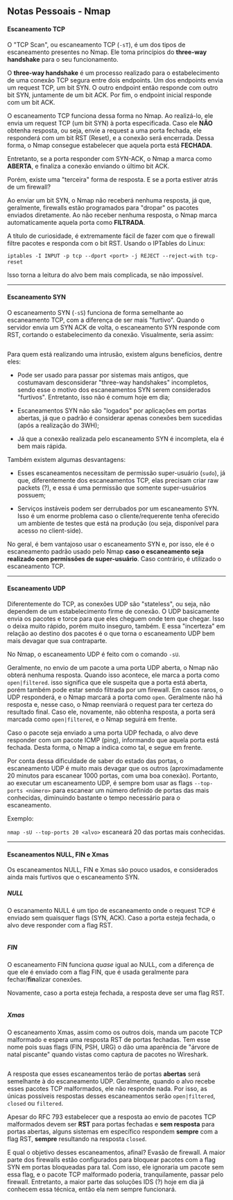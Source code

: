 ## Notas Pessoais - Nmap

#### Escaneamento TCP

O "TCP Scan", ou escaneamento TCP (`-sT`), é um dos tipos de escaneamento presentes no Nmap. Ele toma princípios do **three-way handshake** para o seu funcionamento. 

O **three-way handshake** é um processo realizado para o estabelecimento de uma conexão TCP segura entre dois endpoints. Um dos endpoints envia um request TCP, um bit SYN. O outro endpoint então responde com outro bit SYN, juntamente de um bit ACK. Por fim, o endpoint inicial responde com um bit ACK.

O escaneamento TCP funciona dessa forma no Nmap. Ao realizá-lo, ele envia um request TCP (um bit SYN) à porta especificada. Caso ele **NÃO** obtenha resposta, ou seja, envie a request a uma porta fechada, ele responderá com um bit RST (Reset), e a conexão será encerrada. Dessa forma, o Nmap consegue estabelecer que aquela porta está **FECHADA**. 

Entretanto, se a porta responder com SYN-ACK, o Nmap a marca como **ABERTA**, e finaliza a conexão enviando o último bit ACK.

Porém, existe uma "terceira" forma de resposta. E se a porta estiver atrás de um firewall? 

Ao enviar um bit SYN, o Nmap não receberá nenhuma resposta, já que, geralmente, firewalls estão programados para "dropar" os pacotes enviados diretamente. Ao não receber nenhuma resposta, o Nmap marca automaticamente aquela porta como **FILTRADA**.

A título de curiosidade, é extremamente fácil de fazer com que o firewall filtre pacotes e responda com o bit RST. Usando o IPTables do Linux:

`iptables -I INPUT -p tcp --dport <port> -j REJECT --reject-with tcp-reset`

Isso torna a leitura do alvo bem mais complicada, se não impossível.

---

#### Escaneamento SYN

O escaneamento SYN (`-sS`) funciona de forma semelhante ao escaneamento TCP, com a diferença de ser mais "furtivo".  Quando o servidor envia um SYN ACK de volta, o escaneamento SYN responde com RST, cortando o estabelecimento da conexão. Visualmente, seria assim:

<img src="https://i.imgur.com/cPzF0kU.png" title="" alt="" data-align="center">

Para quem está realizando uma intrusão, existem alguns benefícios, dentre eles:

- Pode ser usado para passar por sistemas mais antigos, que costumavam desconsiderar "three-way handshakes" incompletos, sendo esse o motivo dos escaneamentos SYN serem considerados "furtivos". Entretanto, isso não é comum hoje em dia;

- Escaneamentos SYN não são "logados" por aplicações em portas abertas, já que o padrão é considerar apenas conexões bem sucedidas (após a realização do 3WH);

- Já que a conexão realizada pelo escaneamento SYN é incompleta, ela é bem mais rápida.

Também existem algumas desvantagens:

- Esses escaneamentos necessitam de permissão super-usuário (`sudo`), já que, diferentemente dos escaneamentos TCP, elas precisam criar raw packets (?), e essa é uma permissão que somente super-usuários possuem;

- Serviços instáveis podem ser derrubados por um escaneamento SYN. Isso é um enorme problema caso o cliente/requerente tenha oferecido um ambiente de testes que está na produção (ou seja, disponível para acesso no client-side).

No geral, é bem vantajoso usar o escaneamento SYN e, por isso, ele é o escaneamento padrão usado pelo Nmap **caso o escaneamento seja realizado com permissões de super-usuário**. Caso contrário, é utilizado o escaneamento TCP.

---

#### Escaneamento UDP

Diferentemente do TCP, as conexões UDP são "stateless", ou seja, não dependem de um estabelecimento firme de conexão. O UDP basicamente envia os pacotes e torce para que eles cheguem onde tem que chegar. Isso o deixa muito rápido, porém muito inseguro, também. E essa "incerteza" em relação ao destino dos pacotes é o que torna o escaneamento UDP bem mais devagar que sua contraparte. 

No Nmap, o escaneamento UDP é feito com o comando `-sU`. 

Geralmente, no envio de um pacote a uma porta UDP aberta, o Nmap não obterá nenhuma resposta. Quando isso acontece, ele marca a porta como `open|filtered`. isso significa que ele suspeita que a porta está aberta, porém também pode estar sendo filtrada por um firewall. Em casos raros, o UDP responderá, e o Nmap marcará a porta como `open`. Geralmente não há resposta e, nesse caso, o Nmap reenviará o request para ter certeza do resultado final. Caso ele, novamente, não obtenha resposta, a porta será marcada como `open|filtered`, e o Nmap seguirá em frente.

Caso o pacote seja enviado a uma porta UDP fechada, o alvo deve responder com um pacote ICMP (ping), informando que aquela porta está fechada. Desta forma, o Nmap a indica como tal, e segue em frente.

Por conta dessa dificuldade de saber do estado das portas, o escaneamento UDP é muito mais devagar que os outros (aproximadamente 20 minutos para escanear 1000 portas, com uma boa conexão). Portanto, ao executar um escaneamento UDP, é sempre bom usar as flags `--top-ports <número>` para escanear um número definido de portas das mais conhecidas, diminuindo bastante o tempo necessário para o escaneamento.

Exemplo:

`nmap -sU --top-ports 20 <alvo>` escaneará 20 das portas mais conhecidas.

---

#### Escaneamentos NULL, FIN e Xmas

Os escaneamentos NULL, FIN e Xmas são pouco usados, e considerados ainda mais furtivos que o escaneamento SYN.

##### NULL

O escanamento NULL é um tipo de escaneamento onde o request TCP é enviado sem quaisquer flags (SYN, ACK). Caso a porta esteja fechada, o alvo deve responder com a flag RST.

<img src="https://i.imgur.com/ABCxAwf.png" title="" alt="" data-align="center">

##### FIN

O escaneamento FIN funciona *quase* igual ao NULL, com a diferença de que ele é enviado com a flag FIN, que é usada geralmente para fechar/**fin**alizar conexões.

Novamente, caso a porta esteja fechada, a resposta deve ser uma flag RST.

<img src="https://i.imgur.com/gIzKbEk.png" title="" alt="" data-align="center">

##### Xmas

O escaneamento Xmas, assim como os outros dois, manda um pacote TCP malformado e espera uma resposta RST de portas fechadas. Tem esse nome pois suas flags (FIN, PSH, URG) o dão uma aparência de "árvore de natal piscante" quando vistas como captura de pacotes no Wireshark.

<img src="https://i.imgur.com/gKVkGug.png" title="" alt="" data-align="center">

A resposta que esses escaneamentos terão de portas **abertas** será semelhante à do escaneamento UDP. Geralmente, quando o alvo recebe esses pacotes TCP malformados, ele não responde nada. Por isso, as únicas possíveis respostas desses escaneamentos serão `open|filtered`, `closed` ou `filtered`.

Apesar do RFC 793 estabelecer que a resposta ao envio de pacotes TCP malformados devem ser **RST** para portas fechadas e **sem resposta** para portas abertas, alguns sistemas em específico respondem **sempre** com a flag RST, **sempre** resultando na resposta `closed`.

E qual o objetivo desses escaneamentos, afinal? Evasão de firewall. A maior parte dos firewalls estão configurados para bloquear pacotes com a flag SYN em portas bloqueadas para tal. Com isso, ele ignoraria um pacote sem essa flag, e o pacote TCP malformado poderia, tranquilamente, passar pelo firewall. Entretanto, a maior parte das soluções IDS (?) hoje em dia já conhecem essa técnica, então ela nem sempre funcionará.
